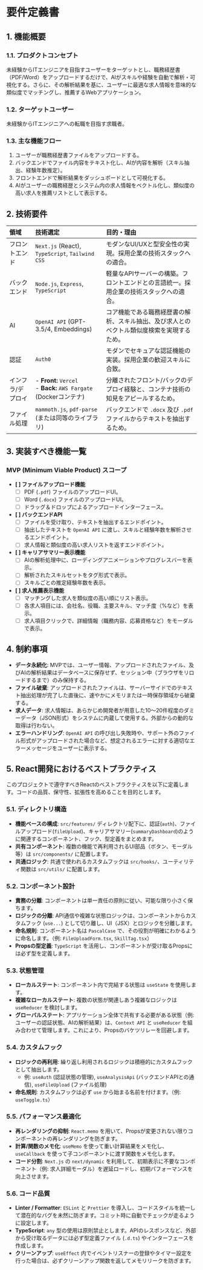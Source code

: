 # 要件定義書

## 1. 機能概要

### 1.1. プロダクトコンセプト
未経験からITエンジニアを目指すユーザーをターゲットとし、職務経歴書（PDF/Word）をアップロードするだけで、AIがスキルや経験を自動で解析・可視化する。さらに、その解析結果を基に、ユーザーに最適な求人情報を意味的な類似度でマッチングし、推薦するWebアプリケーション。

### 1.2. ターゲットユーザー
未経験からITエンジニアへの転職を目指す求職者。

### 1.3. 主な機能フロー
1.  ユーザーが職務経歴書ファイルをアップロードする。
2.  バックエンドでファイル内容をテキスト化し、AIが内容を解析（スキル抽出、経験年数推定）。
3.  フロントエンドで解析結果をダッシュボードとして可視化する。
4.  AIがユーザーの職務経歴とシステム内の求人情報をベクトル化し、類似度の高い求人を推薦リストとして表示する。

## 2. 技術要件

| 領域 | 技術選定 | 目的・理由 |
| :--- | :--- | :--- |
| フロントエンド | `Next.js` (React), `TypeScript`, `Tailwind CSS` | モダンなUI/UXと型安全性の実現。採用企業の技術スタックへの適合。 |
| バックエンド | `Node.js`, `Express`, `TypeScript` | 軽量なAPIサーバーの構築。フロントエンドとの言語統一。採用企業の技術スタックへの適合。 |
| AI | `OpenAI API` (GPT-3.5/4, Embeddings) | コア機能である職務経歴書の解析、スキル抽出、及び求人とのベクトル類似度検索を実現するため。 |
| 認証 | `Auth0` | モダンでセキュアな認証機能の実装。採用企業の歓迎スキルに合致。 |
| インフラ/デプロイ | - **Front:** `Vercel`<br>- **Back:** `AWS Fargate` (Dockerコンテナ) | 分離されたフロント/バックのデプロイ経験と、コンテナ技術の知見をアピールするため。 |
| ファイル処理 | `mammoth.js`, `pdf-parse` (または同等のライブラリ) | バックエンドで `.docx` 及び `.pdf` ファイルからテキストを抽出するため。 |

## 3. 実装すべき機能一覧

### MVP (Minimum Viable Product) スコープ

-   **[ ] ファイルアップロード機能**
    -   [ ] PDF (`.pdf`) ファイルのアップロードUI。
    -   [ ] Word (`.docx`) ファイルのアップロードUI。
    -   [ ] ドラッグ＆ドロップによるアップロードインターフェース。
-   **[ ] バックエンドAPI**
    -   [ ] ファイルを受け取り、テキストを抽出するエンドポイント。
    -   [ ] 抽出したテキストを `OpenAI API` に渡し、スキルと経験年数を解析させるエンドポイント。
    -   [ ] 求人情報と類似度の高い求人リストを返すエンドポイント。
-   **[ ] キャリアサマリー表示機能**
    -   [ ] AIの解析処理中に、ローディングアニメーションやプログレスバーを表示。
    -   [ ] 解析されたスキルセットをタグ形式で表示。
    -   [ ] スキルごとの推定経験年数を表示。
-   **[ ] 求人推薦表示機能**
    -   [ ] マッチングした求人を類似度の高い順にリスト表示。
    -   [ ] 各求人項目には、会社名、役職、主要スキル、マッチ度（%など）を表示。
    -   [ ] 求人項目クリックで、詳細情報（職務内容、応募資格など）をモーダルで表示。

## 4. 制約事項

-   **データ永続化**: MVPでは、ユーザー情報、アップロードされたファイル、及びAIの解析結果はデータベースに保存せず、セッション中（ブラウザをリロードするまで）のみ保持する。
-   **ファイル破棄**: アップロードされたファイルは、サーバーサイドでのテキスト抽出処理が完了した直後に、速やかにメモリまたは一時保存領域から破棄する。
-   **求人データ**: 求人情報は、あらかじめ開発者が用意した10〜20件程度のダミーデータ（JSON形式）をシステムに内蔵して使用する。外部からの動的な取得は行わない。
-   **エラーハンドリング**: `OpenAI API` の呼び出し失敗時や、サポート外のファイル形式がアップロードされた場合など、想定されるエラーに対する適切なエラーメッセージをユーザーに表示する。

## 5. React開発におけるベストプラクティス

このプロジェクトで遵守すべきReactのベストプラクティスを以下に定義します。コードの品質、保守性、拡張性を高めることを目的とします。

### 5.1. ディレクトリ構造
- **機能ベースの構成**: `src/features/` ディレクトリ配下に、認証(`auth`)、ファイルアップロード(`fileUpload`)、キャリアサマリー(`summaryDashboard`)のように関連するコンポーネント、フック、型定義をまとめます。
- **共有コンポーネント**: 複数の機能で再利用されるUI部品（ボタン、モーダル等）は `src/components/` に配置します。
- **共通ロジック**: 共通で使われるカスタムフックは `src/hooks/`、ユーティリティ関数は `src/utils/` に配置します。

### 5.2. コンポーネント設計
- **責務の分離**: コンポーネントは単一責任の原則に従い、可能な限り小さく保ちます。
- **ロジックの分離**: API通信や複雑な状態ロジックは、コンポーネントからカスタムフック (`use...`) として切り離し、UI（JSX）とロジックを分離します。
- **命名規則**: コンポーネント名は `PascalCase` で、その役割が明確にわかるように命名します。（例: `FileUploadForm.tsx`, `SkillTag.tsx`）
- **Propsの型定義**: `TypeScript` を活用し、コンポーネントが受け取るPropsには必ず型を定義します。

### 5.3. 状態管理
- **ローカルステート**: コンポーネント内で完結する状態は `useState` を使用します。
- **複雑なローカルステート**: 複数の状態が関連しあう複雑なロジックは `useReducer` を検討します。
- **グローバルステート**: アプリケーション全体で共有する必要がある状態（例: ユーザーの認証状態、AIの解析結果）は、`Context API` と `useReducer` を組み合わせて管理します。これにより、Propsのバケツリレーを回避します。

### 5.4. カスタムフック
- **ロジックの再利用**: 繰り返し利用されるロジックは積極的にカスタムフックとして抽出します。
  - 例: `useAuth` (認証状態の管理), `useAnalysisApi` (バックエンドAPIとの通信), `useFileUpload` (ファイル処理)
- **命名規則**: カスタムフックは必ず `use` から始まる名前を付けます。（例: `useToggle.ts`）

### 5.5. パフォーマンス最適化
- **再レンダリングの抑制**: `React.memo` を用いて、Propsが変更されない限りコンポーネントの再レンダリングを防ぎます。
- **計算/関数のメモ化**: `useMemo` を使って重い計算結果をメモ化し、`useCallback` を使って子コンポーネントに渡す関数をメモ化します。
- **コード分割**: `Next.js` の `next/dynamic` を利用して、初期表示に不要なコンポーネント（例: 求人詳細モーダル）を遅延ロードし、初期パフォーマンスを向上させます。

### 5.6. コード品質
- **Linter / Formatter**: `ESLint` と `Prettier` を導入し、コードスタイルを統一して潜在的なバグを未然に防ぎます。コミット時に自動でチェックが走るように設定します。
- **TypeScript**: `any` 型の使用は原則禁止とします。APIのレスポンスなど、外部から受け取るデータには必ず型定義ファイル (`.d.ts`) やインターフェースを作成します。
- **クリーンアップ**: `useEffect` 内でイベントリスナーの登録やタイマー設定を行った場合は、必ずクリーンアップ関数を返してメモリリークを防ぎます。